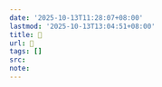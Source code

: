 ```yaml
---
date: '2025-10-13T11:28:07+08:00'
lastmod: '2025-10-13T13:04:51+08:00'
title: 󰛤
url: 󰛤
tags: []
src:
note:
---
```

